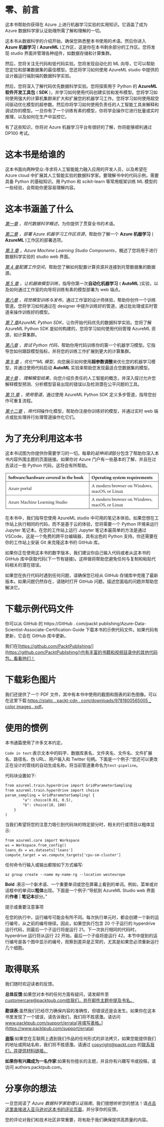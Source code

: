 # 零、前言

这本书帮助你获得在 Azure 上进行机器学习实验的实用知识。它涵盖了成为 Azure 数据科学家认证助理所需了解和理解的一切。

这本书从数据科学的介绍开始，确保您熟悉整本书使用的术语。然后你进入 **Azure 机器学习** ( **AzureML** )工作区，这是你在本书剩余部分的工作区。您将发现 studio 界面并管理各种组件，如数据存储和计算集群。

然后，您将关注无代码和低代码实验。您将发现自动化的 ML 向导，它可以帮助您定位和部署数据集的最佳模型。您还将学习如何使用 AzureML studio 中提供的设计器运行端到端的数据科学实验。

然后，您将深入了解代码优先数据科学实验。您将探索用于 Python 的 **AzureML 软件开发工具包** ( **SDK** )，并学习如何使用代码创建实验和发布模型。您将学习如何使用强大的计算机集群来扩大和扩展您的机器学习工作。您将学习如何使用超空间驱动优化模型的超参数。然后你将学习如何使用负责任的人工智能工具来解释和调试你的模型。一旦你有了一个训练有素的模型，你将学会操作它进行批量或实时推理，以及如何在生产中监控它。

有了这些知识，你将对 Azure 机器学习平台有很好的了解，你将能够顺利通过 DP100 考试。

# 这本书是给谁的

这本书面向两种受众:寻求将人工智能能力融入应用的开发人员，以及希望在 Azure cloud 中扩展其人工智能实验的数据科学家。要理解书中的代码示例，需要具备 Python 的基础知识。用 Python 和 scikit-learn 等常用框架训练 ML 模型的一些经验，会帮助你更容易理解内容。

# 这本书涵盖了什么

[*第一章*](B16777_01_Final_VK_ePub.xhtml#_idTextAnchor014) ，*现代数据科学概述*，为你提供了贯穿全书的术语。

[*第二章*](B16777_02_Final_VK_ePub.xhtml#_idTextAnchor026) ，*部署 Azure 机器学习工作区资源*，帮助你了解一个 **Azure 机器学习** ( **AzureML** )工作区的部署选项。

[*第 3 章*](B16777_03_Final_VK_ePub.xhtml#_idTextAnchor045) ，*Azure Machine Learning Studio Components*，概述了您将用于进行数据科学实验的 studio web 界面。

[*第 4 章*](B16777_04_Final_VK_ePub.xhtml#_idTextAnchor053)*配置工作空间*，帮助您了解如何配置计算资源并连接到托管数据集的数据源。

[*第 5 章*](B16777_05_Final_VK_ePub.xhtml#_idTextAnchor072) ，*让机器做模型训练*，指导你第一次**自动化机器学习** ( **AutoML** )实验，以及如何通过工作室的向导将训练有素的模型部署为 web 端点。

[*第六章*](B16777_06_Final_VK_ePub.xhtml#_idTextAnchor084) ，*视觉模型训练与发布*，通过工作室的设计师体验，帮助你创作一个训练管道。您将学习如何通过在 designer 中提升训练好的管道，通过批处理或实时管道来操作训练好的模型。

[*第 7 章*](B16777_07_Final_VK_ePub.xhtml#_idTextAnchor102)*AzureML Python SDK*，让你开始代码优先的数据科学实验。您将了解 AzureML Python SDK 是如何构建的，您将学习如何使用代码管理 AzureML 资源，如计算集群。

[*第八章*](B16777_08_Final_VK_ePub.xhtml#_idTextAnchor117) ，*尝试 Python 代码*，帮助你用代码训练你的第一个机器学习模型。它指导您如何跟踪模型指标，并将您的训练工作扩展到更大的计算集群。

[*第 9 章*](B16777_09_Final_VK_ePub.xhtml#_idTextAnchor136) ，*优化**ML 模型*，向您展示如何使用**超参数调整**来优化您的机器学习模型，并通过使用代码启动 **AutoML** 实验来帮助您发现最适合您数据集的模型。

[*第十章*](B16777_10_Final_VK_ePub.xhtml#_idTextAnchor147) 、*理解模型结果*，向您介绍负责任的人工智能的概念，并深入探讨允许您解释模型预测、分析模型容易出现的错误以及检测潜在公平问题的工具。

[*第 11 章*](B16777_11_Final_VK_ePub.xhtml#_idTextAnchor160) ，*使用管道*，通过使用 AzureML Python SDK 定义多步管道，指导您创作可重复流程。

[*第十二章*](B16777_12_Final_VK_ePub.xhtml#_idTextAnchor171) ，*用代码*操作化模型，帮助你注册你训练好的模型，并通过实时 web 端点或批处理并行处理管道操作化它们。

# 为了充分利用这本书

这本书试图为你提供你需要学习的一切。每章的*延伸阅读*部分包含了帮助你深入本书内容外围主题的页面链接。如果你对 Azure 门户有一些基本的了解，并且在过去读过一些 Python 代码，这将会有所帮助。

![](img/B16777_Preface_Table1.jpg)

在本书中，我们指导您使用 AzureML studio 中可用的笔记本体验。如果您想在工作站上执行相同的代码，而不是基于云的体验，您将需要一个 Python 环境来运行 Jupyter 笔记本。在您的工作站上运行 Jupyter 笔记本最简单的方法是通过 VSCode，这是一个免费的跨平台编辑器，具有出色的 Python 支持。你还需要在你的工作站上安装 Git 来克隆这本书的 GitHub 库。

如果你正在使用这本书的数字版本，我们建议你自己输入代码或者从这本书的 GitHub 库中获取代码(下一节有链接)。这样做将帮助您避免任何与复制和粘贴代码相关的潜在错误。

如果您在执行代码时遇到任何问题，请确保您已经从 GitHub 存储库中克隆了最新版本。如果问题仍然存在，请随时打开 GitHub 问题，描述您面临的问题并帮助您解决它。

# 下载示例代码文件

你可以从 GitHub 的 https://GitHub . com/packt publishing/Azure-Data-Scientist-Associate-Certification-Guide 下载本书的示例代码文件。如果代码有更新，它会在 GitHub 库中更新。

我们在[https://github.com/PacktPublishing/](https://github.com/PacktPublishing/)也有丰富的书籍和视频目录中的其他代码包。看看他们！

# 下载彩色图片

我们还提供了一个 PDF 文件，其中有本书中使用的截图和图表的彩色图像。可以在这里下载:[https://static . packt-cdn . com/downloads/9781800565005 _ color images . pdf](_ColorImages.pdf)。

# 使用的惯例

本书通篇使用了许多文本约定。

`Code in text`:表示文本中的码字、数据库表名、文件夹名、文件名、文件扩展名、路径名、伪 URL、用户输入和 Twitter 句柄。下面是一个例子:“您还可以更改正在设计的管线的自动生成名称。将当前管道重命名为`test-pipeline`。

代码块设置如下:

```
from azureml.train.hyperdrive import GridParameterSampling
from azureml.train.hyperdrive import choice
param_sampling = GridParameterSampling( {
        "a": choice(0.01, 0.5),
        "b": choice(10, 100)
    }
)
```

当我们希望将您的注意力吸引到代码块的特定部分时，相关的行或项目以粗体显示:

```
from azureml.core import Workspace
ws = Workspace.from_config()
loans_ds = ws.datasets['loans']
compute_target = ws.compute_targets['cpu-sm-cluster']
```

任何命令行输入或输出都按如下方式编写:

```
az group create --name my-name-rg --location westeurope
```

**Bold** :表示一个新术语、一个重要单词或您在屏幕上看到的单词。例如，菜单或对话框中的单词以**粗体**出现。下面是一个例子:“导航到 AzureML Studio web 界面的**作者** | **笔记本**部分。”

提示或重要注意事项

在您的执行中，运行编号可能会有所不同。每次执行单元时，都会创建一个新的运行编号，从之前的编号继续。因此，如果您执行包含 20 个子运行的 hyperdrive 运行代码，则最后一个子运行将是运行 21。下一次执行相同的代码时，hyperdrive 运行将从运行 22 开始，最后一个子级将是运行 42。本节中提到的运行编号是各个图中显示的编号，观察到差异是正常的，尤其是如果您必须重新运行几个细胞。

# 取得联系

我们随时欢迎读者的反馈。

**总体反馈**:如果您对本书的任何方面有疑问，请发邮件至 customercare@packtpub.com[给我们，并在邮件主题中提及书名。](mailto:customercare@packtpub.com)

**勘误表**:虽然我们已经尽力确保内容的准确性，但错误还是会发生。如果你在这本书里发现了一个错误，请告诉我们，我们将不胜感激。请访问 www.packtpub.com/support/errata[并填写表格。](https://www.packtpub.com/support/errata)

**盗版**:如果您在互联网上遇到我们作品的任何形式的非法拷贝，如果您能提供我们的地址或网站名称，我们将不胜感激。请通过 copyright@packt.com 的[联系我们，并提供材料链接。](mailto:copyright@packt.com)

**如果你有兴趣成为一名作家**:如果有你擅长的主题，并且你有兴趣写书或投稿，请访问 authors.packtpub.com。

# 分享你的想法

一旦您阅读了 *Azure 数据科学家助理认证指南*，我们很想听听您的想法！请[点击这里直接进入亚马逊对这本书的评论页面](https://packt.link/r/1-800-56500-3%0D)，并分享你的反馈。

您的评论对我们和技术社区非常重要，将有助于我们确保提供高质量的内容。